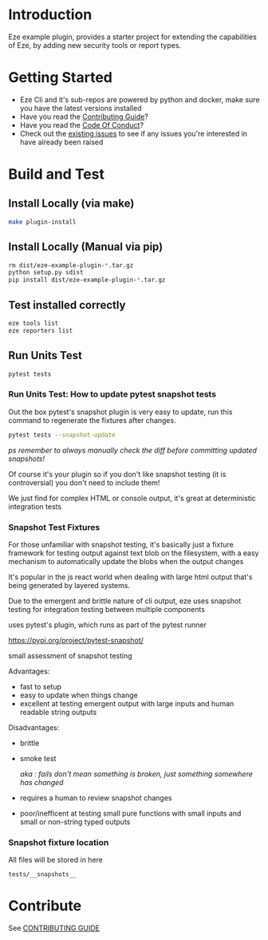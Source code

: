 # Introduction 

Eze example plugin, provides a starter project for extending the capabilities of Eze, by adding new security tools or report types.

# Getting Started

- Eze Cli and it's sub-repos are powered by python and docker, make sure you have the latest versions installed
- Have you read the [Contributing Guide](https://github.com/RiverSafeUK/eze-example-plugin/blob/main/CONTRIBUTING.md)?
- Have you read the [Code Of Conduct](https://github.com/RiverSafeUK/eze-example-plugin/blob/main/CODE_OF_CONDUCT.md)?
- Check out the [existing issues](https://github.com/RiverSafeUK/eze-example-plugin/issues) to see if any issues you're interested in have already been raised

# Build and Test

## Install Locally (via make)

```bash
make plugin-install
```

## Install Locally (Manual via pip)

```bash
rm dist/eze-example-plugin-*.tar.gz
python setup.py sdist
pip install dist/eze-example-plugin-*.tar.gz
```

## Test installed correctly

```bash
eze tools list
eze reporters list
```

## Run Units Test

```bash
pytest tests
```

### Run Units Test: How to update pytest snapshot tests

Out the box pytest's snapshot plugin is very easy to update, run this command to regenerate the fixtures after changes.

```bash
pytest tests --snapshot-update
```

_ps remember to always manually check the diff before committing updated snapshots!_

Of course it's your plugin so if you don't like snapshot testing (it is controversial) you don't need to include them!

We just find for complex HTML or console output, it's great at deterministic integration tests

### Snapshot Test Fixtures

For those unfamiliar with snapshot testing, it's basically just a fixture framework for testing output against text blob
on the filesystem, with a easy mechanism to automatically update the blobs when the output changes

It's popular in the js react world when dealing with large html output that's being generated by layered systems.

Due to the emergent and brittle nature of cli output, eze uses snapshot testing for integration testing between multiple
components

uses pytest's plugin, which runs as part of the pytest runner

https://pypi.org/project/pytest-snapshot/

small assessment of snapshot testing

Advantages:

- fast to setup
- easy to update when things change
- excellent at testing emergent output with large inputs and human readable string outputs

Disadvantages:

- brittle
- smoke test

  _aka : fails don't mean something is broken, just something somewhere has changed_
- requires a human to review snapshot changes
- poor/inefficent at testing small pure functions with small inputs and small or non-string typed outputs

### Snapshot fixture location

All files will be stored in here

```
tests/__snapshots__
```

# Contribute

See [CONTRIBUTING GUIDE](https://github.com/RiverSafeUK/eze-example-plugin/blob/main/CONTRIBUTING.md)